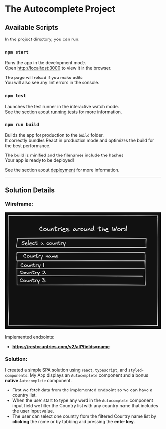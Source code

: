 # The Autocomplete Project
## Available Scripts

In the project directory, you can run:

### `npm start`

Runs the app in the development mode.\
Open [http://localhost:3000](http://localhost:3000) to view it in the browser.

The page will reload if you make edits.\
You will also see any lint errors in the console.

### `npm test`

Launches the test runner in the interactive watch mode.\
See the section about [running tests](https://facebook.github.io/create-react-app/docs/running-tests) for more information.

### `npm run build`

Builds the app for production to the `build` folder.\
It correctly bundles React in production mode and optimizes the build for the best performance.

The build is minified and the filenames include the hashes.\
Your app is ready to be deployed!

See the section about [deployment](https://facebook.github.io/create-react-app/docs/deployment) for more information.

---
## Solution Details
### Wireframe:
![image info](wireframe.png)

Implemented endpoints: 
- **https://restcountries.com/v2/all?fields=name**


### Solution:
I created a simple SPA solution using `react`, `typescript`, and `styled-components`. My App displays an `Autocomplete` component and a bonus **native** `Autocomplete`  component. 

- First we fetch data from the implemented endpoint so we can have a country list.
- When the user start to type any word in the `Autocomplete` component input field we filter the Country list with any country name that includes the user input value.
- The user can select one country from the filtered Country name list by **clicking** the name or by tabbing and pressing the **enter key**.